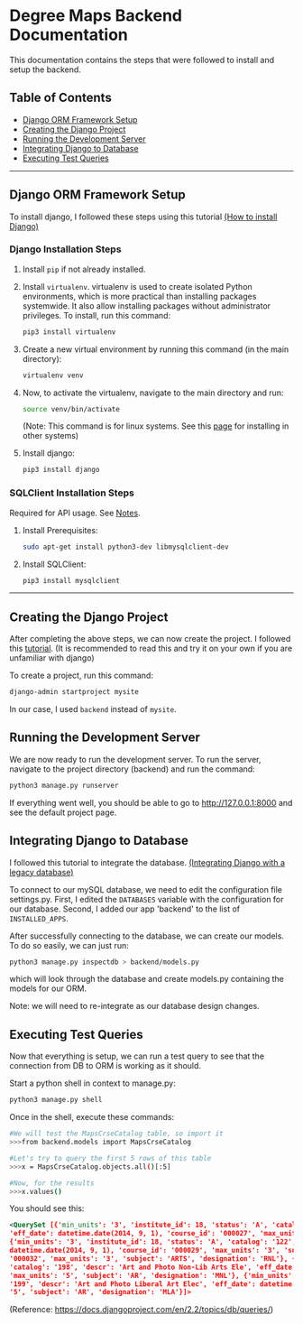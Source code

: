# Degree Maps Backend Documentation

This documentation contains the steps that were followed to install and setup the backend.

## Table of Contents
- [Django ORM Framework Setup]()
- [Creating the Django Project]()
- [Running the Development Server]()
- [Integrating Django to Database]()
- [Executing Test Queries]()

---

## Django ORM Framework Setup  

To install django, I followed these steps using this tutorial [(How to install Django)](https://docs.djangoproject.com/en/2.2/topics/install)

### Django Installation Steps

1. Install `pip` if not already installed.

2. Install `virtualenv`. virtualenv is used to create isolated Python environments, which is more practical than installing packages systemwide. It also allow installing packages without administrator privileges. To install, run this command:

   ```bash
   pip3 install virtualenv
   ```

3. Create a new virtual environment by running this command (in the main directory):

   ```bash
   virtualenv venv
   ```

4. Now, to activate the virtualenv, navigate to the main directory and run:

   ```bash
   source venv/bin/activate
   ```

   (Note: This command is for linux systems. See this [page](https://virtualenv.pypa.io/en/latest/userguide/#usage) for installing in other systems)

5. Install django:

   ```bash
   pip3 install django
   ```

### SQLClient Installation Steps

Required for API usage. See [Notes](https://docs.djangoproject.com/en/2.2/ref/databases/#mysql-notes).

1. Install Prerequisites:

   ```bash
   sudo apt-get install python3-dev libmysqlclient-dev
   ```

2. Install SQLClient:

   ```bash
   pip3 install mysqlclient
   ```

---

## Creating the Django Project

After completing the above steps, we can now create the project. I followed this [tutorial](https://www.django-rest-framework.org/tutorial/quickstart/). (It is recommended to read this and try it on your own if you are unfamiliar with django)


To create a project, run this command:

```bash
django-admin startproject mysite
```

In our case, I used `backend` instead of `mysite`.

## Running the Development Server

We are now ready to run the development server. To run the server, navigate to the project directory (backend) and run the command:

```bash
python3 manage.py runserver
```

If everything went well, you should be able to go to http://127.0.0.1:8000 and see the default project page.

## Integrating Django to Database

I followed this tutorial to integrate the database. [(Integrating Django with a legacy database)](https://docs.djangoproject.com/en/2.2/howto/legacy-databases/)

To connect to our mySQL database, we need to edit the configuration file  settings.py. First, I edited the `DATABASES` variable with the configuration for our database. Second, I added our app 'backend' to the list of `INSTALLED_APPS`.       

After successfully connecting to the database, we can create our models. To do so easily, we can just run:

```bash
python3 manage.py inspectdb > backend/models.py
```

which will look through the database and create models.py containing the models for our ORM.

Note: we will need to re-integrate as our database design changes.

## Executing Test Queries

Now that everything is setup, we can run a test query to see that the connection from DB to ORM is working as it should.

Start a python shell in context to manage.py:

```bash
python3 manage.py shell
```

Once in the shell, execute these commands:

```bash
#We will test the MapsCrseCatalog table, so import it
>>>from backend.models import MapsCrseCatalog

#Let's try to query the first 5 rows of this table
>>>x = MapsCrseCatalog.objects.all()[:5]

#Now, for the results
>>>x.values()
```

You should see this:

```XML
<QuerySet [{'min_units': '3', 'institute_id': 18, 'status': 'A', 'catalog': '121', 'descr': 'Two-Dimensional Design',
'eff_date': datetime.date(2014, 9, 1), 'course_id': '000027', 'max_units': '3', 'subject': 'ARTS', 'designation': 'RNL'},
{'min_units': '3', 'institute_id': 18, 'status': 'A', 'catalog': '122', 'descr': 'Three Dmnsnl Dsgn', 'eff_date':
datetime.date(2014, 9, 1), 'course_id': '000029', 'max_units': '3', 'subject': 'ARTS', 'designation': 'RNL'}, {'min_units': '3', 'institute_id': 18, 'status': 'A', 'catalog': '221', 'descr': 'Color Theory', 'eff_date': datetime.date(2014, 9, 1), 'course_id':
'000032', 'max_units': '3', 'subject': 'ARTS', 'designation': 'RNL'}, {'min_units': '1', 'institute_id': 18, 'status': 'A',
'catalog': '198', 'descr': 'Art and Photo Non-Lib Arts Ele', 'eff_date': datetime.date(2009, 1, 17), 'course_id': '000035',
'max_units': '5', 'subject': 'AR', 'designation': 'MNL'}, {'min_units': '1', 'institute_id': 18, 'status': 'A', 'catalog':
'199', 'descr': 'Art and Photo Liberal Art Elec', 'eff_date': datetime.date(2009, 1, 1), 'course_id': '000036', 'max_units':
'5', 'subject': 'AR', 'designation': 'MLA'}]>
```

(Reference: https://docs.djangoproject.com/en/2.2/topics/db/queries/)
